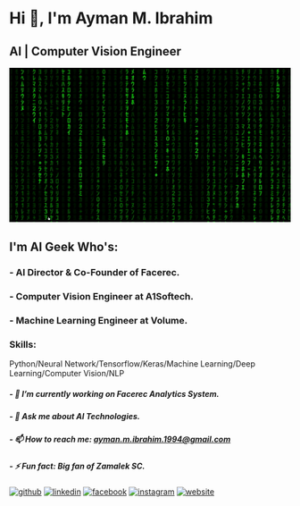 # Hi 👋, I'm Ayman M. Ibrahim
## AI | Computer Vision Engineer
![AI | Computer Vision Engineer](https://github.com/AymanMIbrahim/AymanMIbrahim/blob/main/screenshot-4.gif)

## I'm AI Geek Who's:
### - AI Director & Co-Founder of Facerec.
### - Computer Vision Engineer at A1Softech.
### - Machine Learning Engineer at Volume.

### Skills: 
Python/Neural Network/Tensorflow/Keras/Machine Learning/Deep Learning/Computer Vision/NLP

##### - 🔭 I’m currently working on Facerec Analytics System.
##### - 💬 Ask me about AI Technologies. 
##### - 📫 How to reach me: ayman.m.ibrahim.1994@gmail.com 
##### - ⚡ Fun fact: Big fan of Zamalek SC. 


[<img src='https://cdn.jsdelivr.net/npm/simple-icons@3.0.1/icons/github.svg' alt='github' height='40'>](https://github.com/AymanMIbrahim)  [<img src='https://cdn.jsdelivr.net/npm/simple-icons@3.0.1/icons/linkedin.svg' alt='linkedin' height='40'>](https://www.linkedin.com/in/ayman-m-ibrahim-679640111//)  [<img src='https://cdn.jsdelivr.net/npm/simple-icons@3.0.1/icons/facebook.svg' alt='facebook' height='40'>](https://www.facebook.com/Ayman.M.Ibrahim1994/)  [<img src='https://cdn.jsdelivr.net/npm/simple-icons@3.0.1/icons/instagram.svg' alt='instagram' height='40'>](https://www.instagram.com/ayman_m_ibrahim1994/)  [<img src='https://cdn.jsdelivr.net/npm/simple-icons@3.0.1/icons/icloud.svg' alt='website' height='40'>](https://facerec.net/)  


